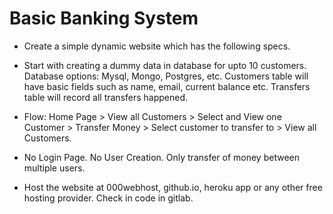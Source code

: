 # Basic Banking System
* Create a simple dynamic website which has the following specs.

* Start with creating a dummy data in database for upto 10 customers. Database options: Mysql, Mongo, Postgres, etc. Customers table will have basic fields such as name, email, current balance etc. Transfers table will record all transfers happened.

* Flow: Home Page > View all Customers > Select and View one Customer > Transfer Money > Select customer to transfer to > View all Customers.

* No Login Page. No User Creation. Only transfer of money between multiple users.

* Host the website at 000webhost, github.io, heroku app or any other free hosting provider. Check in code in gitlab.
